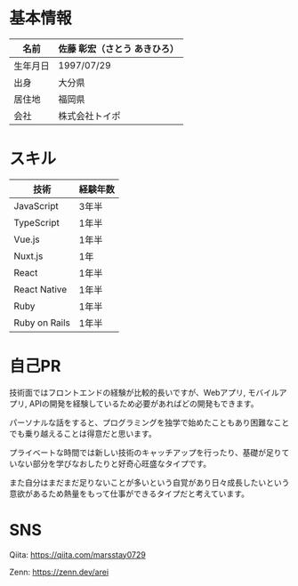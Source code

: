 # 基本情報
|  名前  |  佐藤 彰宏（さとう あきひろ）  |
| ---- | ---- |
|  生年月日  |  1997/07/29  |
|  出身  |  大分県  |
|  居住地  |  福岡県  |
|  会社  |  株式会社トイポ  |

# スキル
|  技術  |  経験年数  |
| ---- | ---- |
|  JavaScript  |  3年半  |
|  TypeScript  |  1年半  |
|  Vue.js  |  1年半  |
|  Nuxt.js  |  1年  |
|  React  |  1年半  |
|  React Native  |  1年半  |
|  Ruby  |  1年半  |
|  Ruby on Rails  |  1年半  |

# 自己PR
技術面ではフロントエンドの経験が比較的長いですが、Webアプリ, モバイルアプリ, APIの開発を経験しているため必要があればどの開発もできます。

パーソナルな話をすると、プログラミングを独学で始めたこともあり困難なことでも乗り越えることは得意だと思います。

プライベートな時間では新しい技術のキャッチアップを行ったり、基礎が足りていない部分を学びなおしたりと好奇心旺盛なタイプです。

また自分はまだまだ足りないことが多いという自覚があり日々成長したいという意欲があるため熱量をもって仕事ができるタイプだと考えています。


# SNS
Qiita: https://qiita.com/marsstay0729

Zenn: https://zenn.dev/arei
